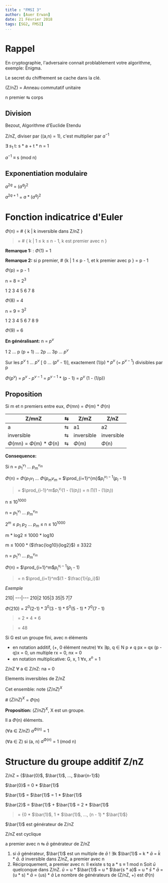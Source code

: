 ```yaml
---
title : "FMSI 3"
author: [Auer Erwan]
date: 21 Février 2018
tags: [SG2, FMSI]
...
```


# Rappel

En cryptographie, l'adversaire connait problablement votre algorithme, exemple:
Enigma.

Le secret du chiffrement se cache dans la clé.

(Z/nZ) =  Anneau commutatif unitaire

n premier $\leftrightarrows$ corps

## Division

Bezout, Algorithme d'Euclide Etendu

Z/nZ, diviser par ((a,n) = 1), c'est multiplier par $a^{-1}$

$\exists$ $s_1$ t: s * a + t * n = 1

$a^{-1}$ $\equiv$ s (mod n)

## Exponentiation modulaire

$a^{2q}$ = $(a^q)^2$

$a^{2q+1}$ = $a * (a^q)^2$

# Fonction indicatrice d'Euler

$\Phi$(n) = # { k | k inversible dans Z/nZ }

> = # { k | 1 $\leq$ k $\leq$ n - 1, k est premier avec n }

**Remarque 1:** : $\Phi$(1) = 1

**Remarque 2:** si p premier, # {k | 1 $\leq$ p - 1, et k premier avec p } = p - 1

$\Phi$(p) = p - 1

n = 8 = $2^3$

1 2 3 4 5 6 7 8

$\Phi$(8) = 4

n = 9 = $3^2$

1 2 3 4 5 6 7 8 9

$\Phi$(9) = 6

**En généralisant:** n = $p^v$

1 2 ... p (p + 1) ... 2p ... 3p ... $p^v$

Sur les $p^v$ 1 ... $p^v$ [ 0 ... ($p^v$ - 1)], exactement (1/p) * $p^v$ (= $p^{v - 1}$)
divisibles par p

$\Phi$($p^v$) = $p^v$ - $p^{v - 1}$ = $p^{v - 1}$ * (p - 1) = $p^v$ (1 - (1/p))

## Proposition

Si m et n premiers entre eux, $\Phi$(mn) = $\Phi$(m) * $\Phi$(n)

Z/mnZ |$\leftrightarrows$ |Z/mZ| Z/nZ
---|---|---|---
a|$\leftrightarrows$|a1|a2
inversible|$\leftrightarrows$|inversible|inversible
$\Phi$(mn) = $\Phi$(m) * $\Phi$(n)|$\leftrightarrows$|$\Phi$(m)|$\Phi$(n)

**Consequence:**

Si n = $p_1^{v_1}$ ... $p_m^{v_m}$

$\Phi$(n) = $\Phi$($p_1{v_1}$ ... $\Phi$($p_m{v_m}$ = $\prod_{i=1}^{m}$$p_i^{v_1 - 1}$($p_i$ - 1)

> = $\prod_{i-1}^m$$p_i^{v_i}$(1 - (1/$p_i$)) = n $\prod$(1 - (1/$p_i$))

n $\leq$ $10^{1000}$

n = $p_1^{v_1}$ ... $p_m^{v_m}$

$2^m$ $\leq$ $p_1$ $p_2$ ... $p_m$ $\leq$ n $\leq$ $10^{1000}$

m * log2 $\leq$ 1000 * log10

m $\leq$ 1000 * ($\frac{log10}{log2}$) $\leq$ 3322

n = $p_1^{v_1}$ ... $p_m^{v_m}$

$\Phi$(n) = $\prod_{i=1}^m$$p_i^{v_i-1}$($p_i$ - 1)

> = n $\prod_{i=1}^m$(1 - $\frac{1}{p_i}$)

*Exemple*

210|
---|---
210|2
105|3
35|5
7|7

$\Phi$(210) = $2^0$(2-1) * $3^0$(3 - 1) * $5^0$(5 - 1) * $7^0$(7 - 1)

> = 2 * 4 * 6

> = 48

Si G est un groupe fini, avec n éléments

* en notation additif, (+, 0 élément neutre) $\forall$x $\exists$p, q $\in$ N p $\neq$ q
px = qx (p - q)x = 0, un multiple rx = 0, nx = 0
* en notation multiplicative: G, x, 1 $\forall$x, $x^n$ = 1

Z/nZ $\forall$ a $\in$ Z/nZ: na = 0

Elements inversibles de Z/nZ

Cet ensemble: note $(Z/nZ)^X$

\# $(Z/nZ)^X$ = $\Phi$(n)

**Proposition:** $(Z/nZ)^X$, X est un groupe.

Il a $\Phi$(n) éléments.

($\forall$a $\in$ Z/nZ) $a^{\Phi (n)}$ = 1

($\forall$a $\in$ Z) si (a, n) $a^{\Phi (n)}$ = 1 (mod n)

# Structure du groupe additif Z/nZ

Z/nZ = {$\bar{0}$, $\bar{1}$, ..., $\bar{n-1}$}

$\bar{0}$ = 0 * $\bar{1}$

$\bar{1}$ = $\bar{1}$ = 1 * $\bar{1}$

$\bar{2}$ = $\bar{1}$ + $\bar{1}$ = 2 * $\bar{1}$

> = {0 * $\bar{1}$, 1 * $\bar{1}$, ..., (n - 1) * $\bar{1}$}

$\bar{1}$ est générateur de Z/nZ

Z/nZ est cyclique

a premier avec n $\leftrightarrows$ $\bar{a}$ générateur de Z/nZ

1. si $\bar{a}$ générateur, $\bar{1}$ est un multiple de $\bar{a}$ !
$\exists$k $\bar{1}$ = k * $\bar{a}$ = $\bar{k}$ * $\bar{a}$. $\bar{a}$ inversible
dans Z/nZ, a premier avec n
2. Réciproquement, a premier avec n: Il existe s tq a * s $\equiv$ 1 mod n
Soit $\bar{u}$ quelconque dans Z/nZ. $\bar{u}$ = u * $\bar{1}$ = u * $\bar{s * a}$
= u * $\bar{s}$ * $\bar{a}$ = (u * s) * $\bar{a}$ = (us) * $\bar{a}$
Le nombre de générateurs de (Z/nZ, +) est $\Phi$(n)

